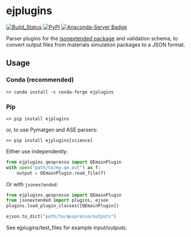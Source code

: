 # ejplugins

[![Build_Status](https://travis-ci.org/chrisjsewell/ejplugins.svg?branch=master)](https://travis-ci.org/chrisjsewell/ejplugins)
[![PyPI](https://img.shields.io/pypi/v/ejplugins.svg)](https://pypi.python.org/pypi/ejplugins/)
[![Anaconda-Server Badge](https://anaconda.org/conda-forge/ejplugins/badges/version.svg)](https://anaconda.org/conda-forge/ejplugins)

Parser plugins for the [jsonextended package](https://jsonextended.readthedocs.io) and validation schema, to convert
output files from materials simulation packages to a JSON format.

## Usage

### Conda (recommended)

    >> conda install -c conda-forge ejplugins

### Pip

    >> pip install ejplugins

or, to use Pymatgen and ASE parsers:

    >> pip install ejplugins[science]

Either use independently:

```python
from ejplugins.qespresso import QEmainPlugin
with open("path/to/my.qe.out") as f:
    output = QEmainPlugin.read_file(f)
```

Or with `jsonextended`:

```python
from ejplugins.qespresso import QEmainPlugin
from jsonextended import plugins, ejson
plugins.load_plugin_classes([QEmainPlugin])

ejson.to_dict("path/to/qespresso/outputs")
```

See ejplugins/test_files for example input/outputs.